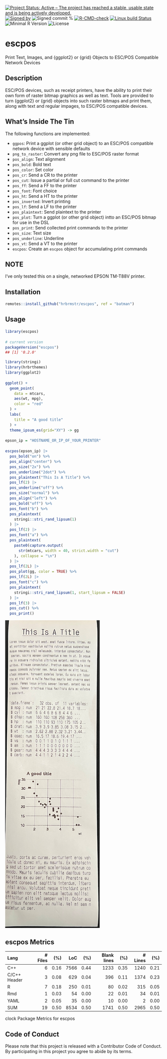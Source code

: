 
[![Project Status: Active – The project has reached a stable, usable
state and is being actively
developed.](https://www.repostatus.org/badges/latest/active.svg)](https://www.repostatus.org/#active)
[![Signed
by](https://img.shields.io/badge/Keybase-Verified-brightgreen.svg)](https://keybase.io/hrbrmstr)
![Signed commit
%](https://img.shields.io/badge/Signed_Commits-0%25-lightgrey.svg)
[![R-CMD-check](https://github.com/hrbrmstr/escpos/workflows/R-CMD-check/badge.svg)](https://github.com/hrbrmstr/escpos/actions?query=workflow%3AR-CMD-check)
[![Linux build
Status](https://travis-ci.org/hrbrmstr/escpos.svg?branch=master)](https://travis-ci.org/hrbrmstr/escpos)  
![Minimal R
Version](https://img.shields.io/badge/R%3E%3D-3.6.0-blue.svg)
![License](https://img.shields.io/badge/License-MIT-blue.svg)

# escpos

Print Text, Images, and {ggplot2} or {grid} Objects to ESC/POS
Compatible Network Devices

## Description

ESC/POS devices, such as receipt printers, have the ability to print
their own form of raster bitmap graphics as well as text. Tools are
provided to turn {ggplot2} or {grid} objects into such raster bitmaps
and print them, along with text and regular impages, to ESC/POS
compatible devices.

## What’s Inside The Tin

The following functions are implemented:

-   `ggpos`: Print a ggplot (or other grid object) to an ESC/POS
    compatible network device with sensible defaults
-   `png_to_raster`: Convert any png file to ESC/POS raster format
-   `pos_align`: Text alignment
-   `pos_bold`: Bold text
-   `pos_color`: Set color
-   `pos_cr`: Send a CR to the printer
-   `pos_cut`: Issue a partial or full cut command to the printer
-   `pos_ff`: Send a FF to the printer
-   `pos_font`: Font choice
-   `pos_ht`: Send a HT to the printer
-   `pos_inverted`: Invert printing
-   `pos_lf`: Send a LF to the printer
-   `pos_plaintext`: Send plaintext to the printer
-   `pos_plot`: Turn a ggplot (or other grid object) intto an ESC/POS
    bitmap for use in the DSL
-   `pos_print`: Send collected print commands to the printer
-   `pos_size`: Text size
-   `pos_underline`: Underline
-   `pos_vt`: Send a VT to the printer
-   `escpos`: Create an `escpos` object for accumulating print commands

## NOTE

I’ve only tested this on a single, networked EPSON TM-T88V printer.

## Installation

``` r
remotes::install_github("hrbrmstr/escpos", ref = "batman")
```

## Usage

``` r
library(escpos)

# current version
packageVersion("escpos")
## [1] '0.2.0'
```

``` r
library(stringi)
library(hrbrthemes)
library(ggplot2)

ggplot() +
  geom_point(
    data = mtcars,
    aes(wt, mpg),
    color = "red"
  ) +
  labs(
    title = "A good title"
  ) +
  theme_ipsum_es(grid="XY") -> gg

epson_ip = "HOSTNAME_OR_IP_OF_YOUR_PRINTER"

escpos(epson_ip) |>
  pos_bold("on") %>%
  pos_align("center") %>%
  pos_size("2x") %>%
  pos_underline("2dot") %>%
  pos_plaintext("This Is A Title") %>%
  pos_lf(2) |>
  pos_underline("off") %>%
  pos_size("normal") %>%
  pos_align("left") %>%
  pos_bold("off") %>%
  pos_font("b") %>%
  pos_plaintext(
    stringi::stri_rand_lipsum(1)
  ) |>
  pos_lf(2) |>
  pos_font("a") %>%
  pos_plaintext(
    paste0(capture.output(
      str(mtcars, width = 40, strict.width = "cut")
    ), collapse = "\n")
  ) |>
  pos_lf(2L) |>
  pos_plot(gg, color = TRUE) %>%
  pos_lf(2L) |>
  pos_font("c") %>%
  pos_plaintext(
    stringi::stri_rand_lipsum(1, start_lipsum = FALSE)
  ) |>
  pos_lf(3) |>
  pos_cut() %>%
  pos_print()
```

![](man/figures/escpos-complex.png)

## escpos Metrics

| Lang         | \# Files |  (%) |  LoC |  (%) | Blank lines |  (%) | \# Lines |  (%) |
|:-------------|---------:|-----:|-----:|-----:|------------:|-----:|---------:|-----:|
| C++          |        6 | 0.16 | 7566 | 0.44 |        1233 | 0.35 |     1240 | 0.21 |
| C/C++ Header |        3 | 0.08 |  629 | 0.04 |         396 | 0.11 |     1374 | 0.23 |
| R            |        7 | 0.18 |  250 | 0.01 |          80 | 0.02 |      315 | 0.05 |
| Rmd          |        1 | 0.03 |   54 | 0.00 |          22 | 0.01 |       34 | 0.01 |
| YAML         |        2 | 0.05 |   35 | 0.00 |          10 | 0.00 |        2 | 0.00 |
| SUM          |       19 | 0.50 | 8534 | 0.50 |        1741 | 0.50 |     2965 | 0.50 |

clock Package Metrics for escpos

## Code of Conduct

Please note that this project is released with a Contributor Code of
Conduct. By participating in this project you agree to abide by its
terms.
